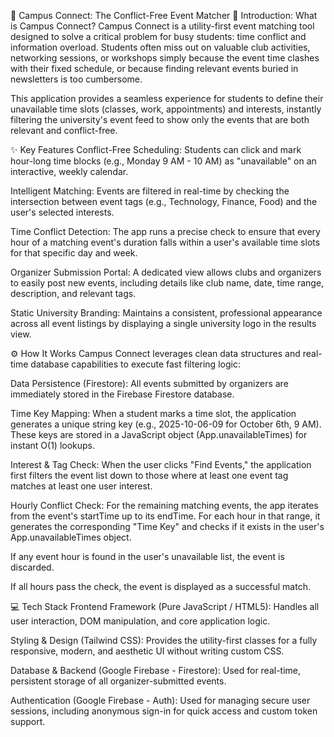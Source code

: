 📅 Campus Connect: The Conflict-Free Event Matcher
🚀 Introduction: What is Campus Connect?
Campus Connect is a utility-first event matching tool designed to solve a critical problem for busy students: time conflict and information overload. Students often miss out on valuable club activities, networking sessions, or workshops simply because the event time clashes with their fixed schedule, or because finding relevant events buried in newsletters is too cumbersome.

This application provides a seamless experience for students to define their unavailable time slots (classes, work, appointments) and interests, instantly filtering the university's event feed to show only the events that are both relevant and conflict-free.

✨ Key Features
Conflict-Free Scheduling: Students can click and mark hour-long time blocks (e.g., Monday 9 AM - 10 AM) as "unavailable" on an interactive, weekly calendar.

Intelligent Matching: Events are filtered in real-time by checking the intersection between event tags (e.g., Technology, Finance, Food) and the user's selected interests.

Time Conflict Detection: The app runs a precise check to ensure that every hour of a matching event's duration falls within a user's available time slots for that specific day and week.

Organizer Submission Portal: A dedicated view allows clubs and organizers to easily post new events, including details like club name, date, time range, description, and relevant tags.

Static University Branding: Maintains a consistent, professional appearance across all event listings by displaying a single university logo in the results view.

⚙️ How It Works
Campus Connect leverages clean data structures and real-time database capabilities to execute fast filtering logic:

Data Persistence (Firestore): All events submitted by organizers are immediately stored in the Firebase Firestore database.

Time Key Mapping: When a student marks a time slot, the application generates a unique string key (e.g., 2025-10-06-09 for October 6th, 9 AM). These keys are stored in a JavaScript object (App.unavailableTimes) for instant O(1) lookups.

Interest & Tag Check: When the user clicks "Find Events," the application first filters the event list down to those where at least one event tag matches at least one user interest.

Hourly Conflict Check: For the remaining matching events, the app iterates from the event's startTime up to its endTime. For each hour in that range, it generates the corresponding "Time Key" and checks if it exists in the user's App.unavailableTimes object.

If any event hour is found in the user's unavailable list, the event is discarded.

If all hours pass the check, the event is displayed as a successful match.

💻 Tech Stack
Frontend Framework (Pure JavaScript / HTML5): Handles all user interaction, DOM manipulation, and core application logic.

Styling & Design (Tailwind CSS): Provides the utility-first classes for a fully responsive, modern, and aesthetic UI without writing custom CSS.

Database & Backend (Google Firebase - Firestore): Used for real-time, persistent storage of all organizer-submitted events.

Authentication (Google Firebase - Auth): Used for managing secure user sessions, including anonymous sign-in for quick access and custom token support.
